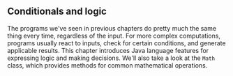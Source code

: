 ##  Conditionals and logic



The programs we've seen in previous chapters do pretty much the same thing every time, regardless of the input.
For more complex computations, programs usually react to inputs, check for certain conditions, and generate applicable results.
This chapter introduces Java language features for expressing logic and making decisions.
We'll also take a look at the `Math` class, which provides methods for common mathematical operations.